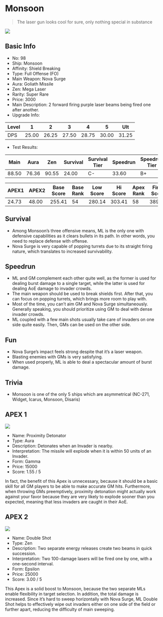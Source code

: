 # Monsoon

> The laser gun looks cool for sure, only nothing special in substance

<img src="/ships/ship_98.png" style={{zoom:1}}/>

## Basic Info

- No: 98
- Ship: Monsoon
- Affinity: Shield Breaking
- Type: Full Offense (FO)
- Main Weapon: Nova Surge
- Aura: Goliath Missile
- Zen: Mega Laser
- Rarity: Super Rare
- Price: 3000
- Main Description: 2 forward firing purple laser beams being fired one after another.
- Upgrade Info: 

| Level | 1 | 2 | 3 | 4 | 5 | Ult |
|--|--|--|--|--|--|--|
| DPS | 25.00 | 26.25 | 27.50 | 28.75 | 30.00 | 31.25 |

- Test Results: 

| Main | Aura | Zen | Survival | Survival Tier | Speedrun | Speedrun Tier | Fun | Fun Tier |
|--|--|--|--|--|--|--|--|--|
| 88.50 | 76.36 | 90.55 | 24.00 | C- | 33.60 | B+ | 28.20 | C+ |

| APEX1 | APEX2 | Base Score | Base Rank | Low Score | Hi Score | Apex Rank | Final Score | FinalRank |
|--|--|--|--|--|--|--|--|--|
| 24.73 | 48.00 | 255.41 | 54 | 280.14 | 303.41 | 58 | 389.21 | 62 |

## Survival

- Among Monsoon’s three offensive means, ML is the only one with defensive capabilities as it clears bullets in its path. In other words, you need to replace defense with offense.
- Nova Surge is very capable of popping turrets due to its straight firing nature, which translates to increased survivability.

## Speedrun

- ML and GM complement each other quite well, as the former is used for dealing burst damage to a single target, while the latter is used for dealing AoE damage to invader crowds.
- The main weapon should be used to break shields first. After that, you can focus on popping turrets, which brings more room to play with.
- Most of the time, you can’t aim GM and Nova Surge simultaneously. Generally speaking, you should prioritize using GM to deal with dense invader crowds.
- ML coupled with a few main shots usually take care of invaders on one side quite easily. Then, GMs can be used on the other side.

## Fun

- Nova Surge’s impact feels strong despite that it’s a laser weapon.
- Blasting enemies with GMs is very satisfying.
- When used properly, ML is able to deal a spectacular amount of burst damage.

## Trivia

- Monsoon is one of the only 5 ships which are asymmetrical (NC-271, Widget, Icarus, Monsoon, Disaris)

## APEX 1

<img src="/ships/ship_98_apex_1.png" style={{zoom:1}}/>

- Name: Proximity Detonator
- Type: Aura
- Description: Detonates when an Invader is nearby.
- Interpretation: The missile will explode when it is within 50 units of an Invader.
- Form: Gamma
- Price: 15000
- Score: 1.55 / 5

In fact, the benefit of this Apex is unnecessary, because it should be a basic skill for all GM players to be able to make accurate GM hits. Furthermore, when throwing GMs preemptively, proximity detonation might actually work against your favor because they are very likely to explode sooner than you expected, meaning that less invaders are caught in their AoE.

## APEX 2

<img src="/ships/ship_98_apex_2.png" style={{zoom:1}}/>

- Name: Double Shot
- Type: Zen
- Description: Two separate energy releases create two beams in quick succession.
- Interpretation: Two 100-damage lasers will be fired one by one, with a one-second interval.
- Form: Epsilon
- Price: 25000
- Score: 3.00 / 5

This Apex is a solid boost to Monsoon, because the two separate MLs enable flexibility in target selection. In addition, the total damage is increased. Since it’s hard to sweep horizontally with Nova Surge, ML Double Shot helps to effectively wipe out invaders either on one side of the field or further apart, reducing the difficulty of main sweeping.
